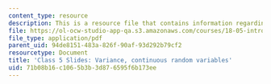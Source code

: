 ```yaml
---
content_type: resource
description: This is a resource file that contains information regarding class 5 cont.
file: https://ol-ocw-studio-app-qa.s3.amazonaws.com/courses/18-05-introduction-to-probability-and-statistics-spring-2014/71b08b16c1065b3b3d876595f6b173ee_MIT18_05S14_cl5cont_slides.pdf
file_type: application/pdf
parent_uid: 94de8151-483a-826f-90af-93d292b79cf2
resourcetype: Document
title: 'Class 5 Slides: Variance, continuous random variables'
uid: 71b08b16-c106-5b3b-3d87-6595f6b173ee
---
```

